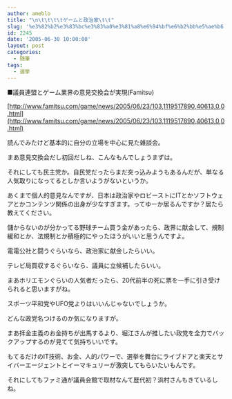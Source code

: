 ```yaml
---
author: ameblo
title: "\n\t\t\t\tゲームと政治家\t\t"
slug: '%e3%82%b2%e3%83%bc%e3%83%a0%e3%81%a8%e6%94%bf%e6%b2%bb%e5%ae%b6'
id: 2245
date: '2005-06-30 10:00:00'
layout: post
categories:
  - 随筆
tags:
  - 選挙
---
```


■議員連盟とゲーム業界の意見交換会が実現(Famitsu)

[http://www.famitsu.com/game/news/2005/06/23/103,1119517890,40613,0,0.html](http://www.famitsu.com/game/news/2005/06/23/103,1119517890,40613,0,0.html)

読んでみたけど基本的に自分の立場を中心に見た雑談会。

まあ意見交換会だし初回だしね、こんなもんでしょうまずは。

それにしても民主党か。自民党だったらまだ突っ込みようもあるんだが、単なる人気取りになってるとしか言いようがないというか。

あくまで個人的意見なんですが、日本は政治家やロビーストにITとかソフトウェアとかコンテンツ関係の出身が少なすぎます。ってゆーか居るんですか？居たら教えてください。

儲からないのが分かってる野球チーム買う金があったら、政界に献金して、規制緩和とか、法規制とか積極的にやったほうがいいと思うんですよ。

電電公社と闘うぐらいなら、政治家に献金したらいい。

テレビ局買収するぐらいなら、議員に立候補したらいい。

まあホリエモンぐらいの人気者だったら、20代前半の死に票を一手に引き受けられると思いますがね。

スポーツ平和党やUFO党よりはいいんじゃないでしょうか。

どんな政党名つけるのか気になりますが。

まあ拝金主義のお金持ちが出馬するより、堀江さんが推したい政党を全力でバックアップするのが見てて気持ちいいです。

もてるだけのIT技術、お金、人的パワーで、選挙を舞台にライブドアと楽天とサイバーエージェントとイーマキュリーが激突してもらいたいもんです。

それにしてもファミ通が議員会館で取材なんて歴代初？浜村さんもきているしね。